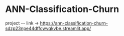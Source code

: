 # ANN-Classification-Churn
project -- link -> https://ann-classification-churn-sdzp23npe44dffcwvqkvbe.streamlit.app/
